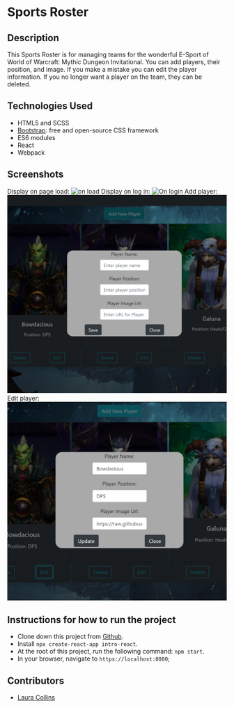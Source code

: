 # Sports Roster

## Description
This Sports Roster is for managing teams for the wonderful E-Sport of World of Warcraft: Mythic Dungeon Invitational. You can add players, their position, and image. If you make a mistake you can edit the player information. If you no longer want a player on the team, they can be deleted.

## Technologies Used

* HTML5 and SCSS
* [Bootstrap](https://getbootstrap.com/): free and open-source CSS framework
* ES6 modules
* React
* Webpack

## Screenshots
Display on page load:
![on load](https://github.com/LaCollins/sports-roster/raw/master/screenshots/1.PNG)
Display on log in:
![On login](https://github.com/LaCollins/sports-roster/raw/master/screenshots/2.PNG)
Add player:
![add player](https://github.com/LaCollins/sports-roster/raw/master/screenshots/3.PNG)
Edit player:
![on load](https://github.com/LaCollins/sports-roster/raw/master/screenshots/4.PNG)

## Instructions for how to run the project

* Clone down this project from [Github](https://github.com/LaCollins/sports-roster).
* Install `npx create-react-app intro-react`.
* At the root of this project, run the following command: `npm start`.
* In your browser, navigate to `https://localhost:8080`;

## Contributors
* [Laura Collins](https://github.com/LaCollins)